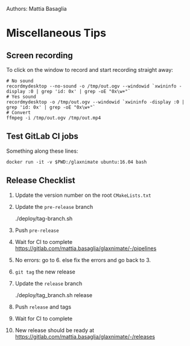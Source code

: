 Authors: Mattia Basaglia

# Miscellaneous Tips

## Screen recording

To click on the window to record and start recording straight away:

    # No sound
    recordmydesktop --no-sound -o /tmp/out.ogv --windowid `xwininfo -display :0 | grep 'id: 0x' | grep -oE "0x\w+"`
    # Yes sound
    recordmydesktop -o /tmp/out.ogv --windowid `xwininfo -display :0 | grep 'id: 0x' | grep -oE "0x\w+"`
    # Convert
    ffmpeg -i /tmp/out.ogv /tmp/out.mp4

## Test GitLab CI jobs

Something along these lines:

    docker run -it -v $PWD:/glaxnimate ubuntu:16.04 bash


## Release Checklist

1. Update the version number on the root `CMakeLists.txt`
2. Update the `pre-release` branch

    ./deploy/tag-branch.sh

3. Push `pre-release`
4. Wait for CI to complete <https://gitlab.com/mattia.basaglia/glaxnimate/-/pipelines>
5. No errors: go to 6. else fix the errors and go back to 3.
5. `git tag` the new release
7. Update the `release` branch

    ./deploy/tag_branch.sh release

8. Push `release` and tags
9. Wait for CI to complete
10. New release should be ready at <https://gitlab.com/mattia.basaglia/glaxnimate/-/releases>
